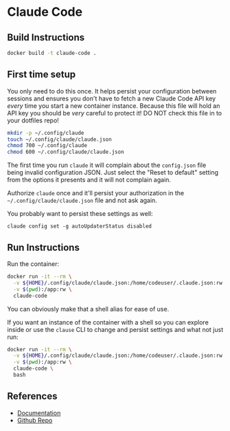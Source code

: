# Claude Code

## Build Instructions

```bash
docker build -t claude-code .
```

## First time setup

You only need to do this once. It helps persist your configuration between
sessions and ensures you don't have to fetch a new Claude Code API key _every_
time you start a new container instance. Because this file will hold an API key
you should be _very_ careful to protect it! DO NOT check this file in to your
dotfiles repo!

```bash
mkdir -p ~/.config/claude
touch ~/.config/claude/claude.json 
chmod 700 ~/.config/claude
chmod 600 ~/.config/claude/claude.json
```

The first time you run `claude` it will complain about the `config.json` file
being invalid configuration JSON. Just select the "Reset to default" setting
from the options it presents and it will not complain again.

Authorize `claude` once and it'll persist your authorization in the
`~/.config/claude/claude.json` file and not ask again.

You probably want to persist these settings as well:

```
claude config set -g autoUpdaterStatus disabled
```

## Run Instructions

Run the container:

```bash
docker run -it --rm \
  -v ${HOME}/.config/claude/claude.json:/home/codeuser/.claude.json:rw \
  -v $(pwd):/app:rw \
  claude-code
```

You can obviously make that a shell alias for ease of use.

If you want an instance of the container with a shell so you can explore inside
or use the `clause` CLI to change and persist settings and what not just run:

```bash
docker run -it --rm \
  -v ${HOME}/.config/claude/claude.json:/home/codeuser/.claude.json:rw \
  -v $(pwd):/app:rw \
  claude-code \
  bash
```

## References

* [Documentation](https://docs.anthropic.com/en/docs/agents-and-tools/claude-code/overview)
* [Github Repo](https://github.com/anthropics/claude-code)
